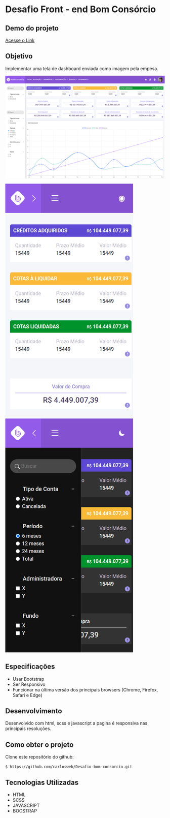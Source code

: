 ﻿
 # Desafio Front - end Bom Consórcio
 
## Demo do projeto
[Acesse o Link](https://desafio-bom-consorcio.netlify.app/)


## Objetivo
Implementar uma tela de dashboard enviada como imagem pela empesa.

![Screenshot](https://github.com/carlosweb/Desafio-bom-consorcio/blob/master/assets/images/shot1.png?raw=true)

![Screenshot](https://github.com/carlosweb/Desafio-bom-consorcio/blob/master/assets/images/shot2.png?raw=true)
![Screenshot](https://github.com/carlosweb/Desafio-bom-consorcio/blob/master/assets/images/shot3.png?raw=true)

## Especificações
* Usar Bootstrap
* Ser Responsivo
* Funcionar na última versão dos principais browsers (Chrome, Firefox, Safari e Edge)
  

## Desenvolvimento
Desenvolvido com html, scss e javascript a pagina é responsiva nas principais resoluções. 

## Como obter o projeto
 Clone este repositório do github:
```
$ https://github.com/carlosweb/Desafio-bom-consorcio.git
```
## Tecnologias Utilizadas

- HTML
- SCSS
- JAVASCRIPT
- BOOSTRAP


